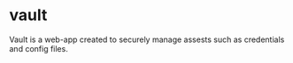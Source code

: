 # vault
Vault is a web-app created to securely manage assests such as credentials and config files.
